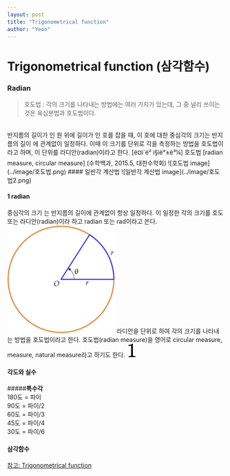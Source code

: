 ```yaml
---
layout: post
title: "Trigonometrical function"
author: "Yeon"
---
```


# Trigonometrical function (삼각함수)

### Radian
> 호도법 : 각의 크기를 나타내는 방법에는 여러 가지가 있는데, 그 중 널리 쓰이는 것은 육십분법과 호도법이다.
<br>
반지름의 길이가 인 원 위에 길이가 인 호를 잡을 때, 이 호에 대한 중심각의 크기는 반지름의 길이 에 관계없이 일정하다. 이때 이 크기를 단위로 각을 측정하는 방법을 호도법이라고 하며, 이 단위를 라디안(radian)이라고 한다.        [ë¤ì´ë² ì§ìë°±ê³¼] 호도법 [radian measure, circular measure] (수학백과, 2015.5, 대한수학회)
![호도법 image](../image/호도법.png)
#### 일반각 계산법
![일반각 계산법 image](../image/호도법2.png)

#### 1 radian
중심각의 크기  는 반지름의 길이에 관계없이 항상 일정하다. 이 일정한 각의 크기를 호도 또는  라디안(radian)이라 하고  radian 또는  rad이라고 쓴다.
![일반각 계산법 image](../image/호도법3.png)
라디안을 단위로 하여 각의 크기를 나타내는 방법을 호도법이라고 한다. 호도법(radian measure)을 영어로 circular measure,  measure, natural measure라고 하기도 한다.
![일반각 계산법 image](../image/호도법4.png)

#### 각도와 실수
#####**특수각** <br>
180도 = 파이 <br>
90도 = 파이/2 <br>
60도 = 파이/3 <br>
45도 = 파이/4 <br>
30도 = 파이/6 <br>

#### 삼각함수


[참고: Trigonometrical function](https://www.inflearn.com/course-status-2/)